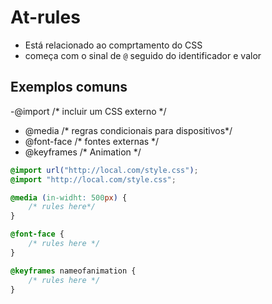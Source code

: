 # At-rules

* Está relacionado ao comprtamento do CSS
* começa com o sinal de `@` seguido do identificador e valor

## Exemplos comuns

-@import        /* incluir um CSS externo */
- @media        /* regras condicionais para dispositivos*/
- @font-face    /* fontes externas */
- @keyframes    /* Animation */

```css
@import url("http://local.com/style.css");
@import "http://local.com/style.css";

@media (in-widht: 500px) {
    /* rules here*/
}

@font-face {
    /* rules here */
}

@keyframes nameofanimation {
    /* rules here */
}